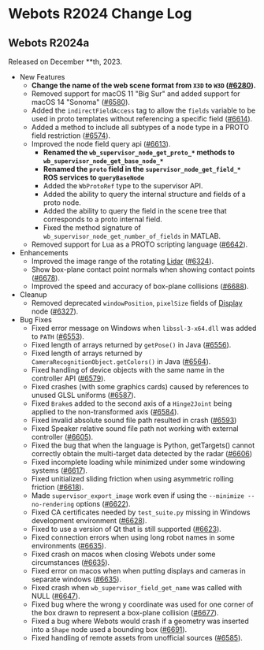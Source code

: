 # Webots R2024 Change Log

## Webots R2024a
Released on December **th, 2023.
  - New Features
    - **Change the name of the web scene format from `X3D` to `W3D` ([#6280](https://github.com/cyberbotics/webots/pull/6280)).**
    - Removed support for macOS 11 "Big Sur" and added support for macOS 14 "Sonoma" ([#6580](https://github.com/cyberbotics/webots/pull/6580)).
    - Added the `indirectFieldAccess` tag to allow the `fields` variable to be used in proto templates without referencing a specific field ([#6614](https://github.com/cyberbotics/webots/pull/6614)).
    - Added a method to include all subtypes of a node type in a PROTO field restriction ([#6574](https://github.com/cyberbotics/webots/pull/6574)).
    - Improved the node field query api ([#6613](https://github.com/cyberbotics/webots/issues/6613)).
      - **Renamed the `wb_supervisor_node_get_proto_*` methods to `wb_supervisor_node_get_base_node_*`**
      - **Renamed the `proto` field in the `supervisor_node_get_field_*` ROS services to `queryBaseNode`**
      - Added the `WbProtoRef` type to the supervisor API.
      - Added the ability to query the internal structure and fields of a proto node.
      - Added the ability to query the field in the scene tree that corresponds to a proto internal field.
      - Fixed the method signature of `wb_supervisor_node_get_number_of_fields` in MATLAB.
    - Removed support for Lua as a PROTO scripting language ([#6642](https://github.com/cyberbotics/webots/pull/6642)).
  - Enhancements
    - Improved the image range of the rotating [Lidar](lidar.md) ([#6324](https://github.com/cyberbotics/webots/pull/6324)).
    - Show box-plane contact point normals when showing contact points ([#6678](https://github.com/cyberbotics/webots/pull/6678)).
    - Improved the speed and accuracy of box-plane collisions ([#6688](https://github.com/cyberbotics/webots/pull/6688)).
  - Cleanup
    - Removed deprecated `windowPosition`, `pixelSize` fields of [Display](display.md) node ([#6327](https://github.com/cyberbotics/webots/pull/6327)).
  - Bug Fixes
    - Fixed error message on Windows when `libssl-3-x64.dll` was added to `PATH` ([#6553](https://github.com/cyberbotics/webots/pull/6553)).
    - Fixed length of arrays returned by `getPose()` in Java ([#6556](https://github.com/cyberbotics/webots/pull/6556)).
    - Fixed length of arrays returned by `CameraRecognitionObject.getColors()` in Java ([#6564](https://github.com/cyberbotics/webots/pull/6564)).
    - Fixed handling of device objects with the same name in the controller API ([#6579](https://github.com/cyberbotics/webots/pull/6579)).
    - Fixed crashes (with some graphics cards) caused by references to unused GLSL uniforms ([#6587](https://github.com/cyberbotics/webots/pull/6587)).
    - Fixed `Brake`s added to the second axis of a `Hinge2Joint` being applied to the non-transformed axis ([#6584](https://github.com/cyberbotics/webots/pull/6584)).
    - Fixed invalid absolute sound file path resulted in crash ([#6593](https://github.com/cyberbotics/webots/pull/6593))
    - Fixed Speaker relative sound file path not working with external controller ([#6605](https://github.com/cyberbotics/webots/pull/6605)).
    - Fixed the bug that when the language is Python, getTargets() cannot correctly obtain the multi-target data detected by the radar ([#6606](https://github.com/cyberbotics/webots/pull/6606))
    - Fixed incomplete loading while minimized under some windowing systems ([#6617](https://github.com/cyberbotics/webots/pull/6617)).
    - Fixed unitialized sliding friction when using asymmetric rolling friction ([#6618](https://github.com/cyberbotics/webots/pull/6618)).
    - Made `supervisor_export_image` work even if using the `--minimize --no-rendering` options ([#6622](https://github.com/cyberbotics/webots/pull/6622)).
    - Fixed CA certificates needed by `test_suite.py` missing in Windows development environment ([#6628](https://github.com/cyberbotics/webots/pull/6628)).
    - Fixed to use a version of Qt that is still supported ([#6623](https://github.com/cyberbotics/webots/pull/6623)).
    - Fixed connection errors when using long robot names in some environments ([#6635](https://github.com/cyberbotics/webots/pull/6635)).
    - Fixed crash on macos when closing Webots under some circumstances ([#6635](https://github.com/cyberbotics/webots/pull/6635)).
    - Fixed error on macos when when putting displays and cameras in separate windows ([#6635](https://github.com/cyberbotics/webots/pull/6635)).
    - Fixed crash when `wb_supervisor_field_get_name` was called with NULL ([#6647](https://github.com/cyberbotics/webots/pull/6647)).
    - Fixed bug where the wrong y coordinate was used for one corner of the box drawn to represent a box-plane collision ([#6677](https://github.com/cyberbotics/webots/pull/6677)).
    - Fixed a bug where Webots would crash if a geometry was inserted into a `Shape` node used a bounding box ([#6691](https://github.com/cyberbotics/webots/pull/6691)).
    - Fixed handling of remote assets from unofficial sources ([#6585](https://github.com/cyberbotics/webots/pull/6585)).
